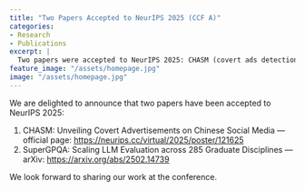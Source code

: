 ```yaml
---
title: "Two Papers Accepted to NeurIPS 2025 (CCF A)"
categories:
- Research
- Publications
excerpt: |
  Two papers were accepted to NeurIPS 2025: CHASM (covert ads detection) and SuperGPQA (scaling LLM evaluation across 285 disciplines).
feature_image: "/assets/homepage.jpg"
image: "/assets/homepage.jpg"
---
```


We are delighted to announce that two papers have been accepted to NeurIPS 2025:

1. CHASM: Unveiling Covert Advertisements on Chinese Social Media — official page: https://neurips.cc/virtual/2025/poster/121625
2. SuperGPQA: Scaling LLM Evaluation across 285 Graduate Disciplines — arXiv: https://arxiv.org/abs/2502.14739

We look forward to sharing our work at the conference.


